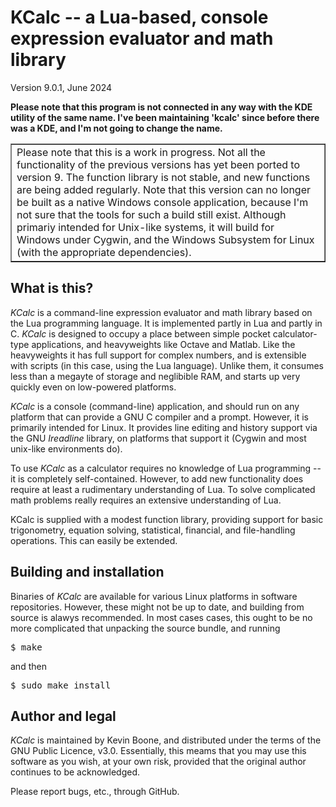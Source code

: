 <h1>KCalc -- a Lua-based, console expression evaluator and math library</h1> 

Version 9.0.1, June 2024

<p>
<b>
Please note that this program is not connected in any way with the 
KDE utility of the same name. I've been maintaining 'kcalc' since before
there was a KDE, and I'm not going to change the name.
</b>
</p>

<table align="center" width="30%" border="1" cellpadding="5">
<tr>
<td>
Please note that this is a work in progress. Not all the functionality
of the previous versions has yet been ported to version 9. The function
library is not stable, and new functions are being added regularly.
Note that this version can no longer be built as a native
Windows console application, because I'm not sure that the tools 
for such a build still exist. Although primariy intended for Unix-like
systems, it will build for Windows under Cygwin, and the Windows
Subsystem for Linux (with the appropriate dependencies). 
</td>
</tr>
</table>

<h2>What is this?</h2>

<i>KCalc</i> is a command-line expression evaluator and 
math library based on the 
Lua programming language. It is implemented partly in Lua and partly
in C. <i>KCalc</i> is designed to occupy a place between simple 
pocket calculator-type applications, and heavyweights like Octave and
Matlab. Like the heavyweights it has full support for complex numbers,
and is extensible with scripts (in this case, using the Lua language). 
Unlike them, it
consumes less than a megayte of storage and neglibible RAM, and 
starts up very quickly even on low-powered platforms. 
<p/>
<i>KCalc</i> is a console (command-line) application, and should run on
any platform that can provide a GNU C compiler and a prompt. However, 
it is primarily intended for Linux. 
It provides line editing
and history support via the GNU <i>Ireadline</i> library, on platforms
that support it (Cygwin and most unix-like environments do).
<p/>
To use <i>KCalc</i> as a calculator requires no knowledge of Lua 
programming -- it is completely self-contained. However, to add
new functionality does require at least a rudimentary understanding of
Lua. To solve complicated math problems really requires an extensive 
understanding of Lua.
<p/>
KCalc is supplied with a modest function library, providing support
for basic trigonometry, equation solving, statistical, financial, and
file-handling operations. This can easily be extended.

<h2>Building and installation</h2>

Binaries of <i>KCalc</i> are available for various Linux platforms in software
repositories. However, these might not be up to date, and building 
from source is alawys recommended.
In most cases cases, this ought to be no more complicated
that unpacking the source bundle, and running

<pre>
$ make
</pre>

and then

<pre>
$ sudo make install 
</pre>

<h2>Author and legal</h2>

<i>KCalc</i> is maintained by Kevin Boone, and distributed under the terms
of the GNU Public Licence, v3.0. Essentially, this meams that you may 
use this software as you wish, at your own risk, provided that the 
original author continues to be acknowledged.
<p/>
Please report bugs, etc., through GitHub. 

